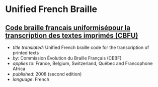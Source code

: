 # Unified French Braille

## [Code braille francais uniformisépour la transcription des textes imprimés (CBFU)](cbfu_edition_internationale_1.pdf)

- _title translated_: Unified French braille code for the transcription of printed texts
- _by_: Commission Évolution du Braille Français (CEBF)
- _applies to_: France, Belgium, Switzerland, Québec and Francophone Africa
- _published_: 2008 (second edition)
- _language_: French
